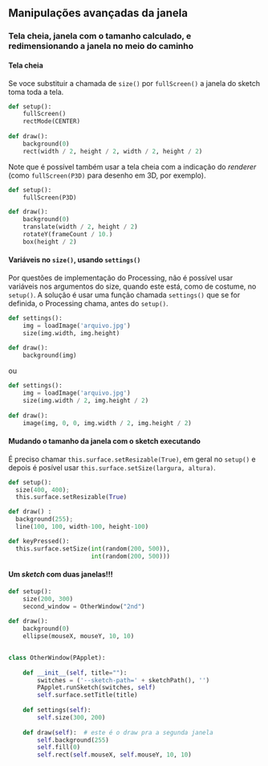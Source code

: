 ## Manipulações avançadas da janela

### Tela cheia, janela com o tamanho calculado, e redimensionando a janela no meio do caminho

#### Tela cheia

Se voce substituir a chamada de `size()` por `fullScreen()` a janela do sketch toma toda a tela. 

```python
def setup():
    fullScreen()
    rectMode(CENTER)
    
def draw():
    background(0)
    rect(width / 2, height / 2, width / 2, height / 2) 
```

Note que é possível também usar a tela cheia com a indicação do *renderer* (como `fullScreen(P3D)` para desenho em 3D, por exemplo).

```python
def setup():
    fullScreen(P3D)

def draw():
    background(0)
    translate(width / 2, height / 2)
    rotateY(frameCount / 10.)
    box(height / 2)
```

#### Variáveis no `size()`, usando `settings()`

Por questões de implementação do Processing, não é possível usar variáveis nos argumentos do size, quando este está, como de costume, no `setup()`. A solução é usar uma função chamada `settings()` que se for definida, o Processing chama, antes do `setup()`.

```python
def settings():
    img = loadImage('arquivo.jpg')
    size(img.width, img.height)
 
def draw():
    background(img) 
```
ou 

```python
def settings():
    img = loadImage('arquivo.jpg')
    size(img.width / 2, img.height / 2)
 
def draw():
    image(img, 0, 0, img.width / 2, img.height / 2) 
```


#### Mudando o tamanho da janela com o sketch executando

É preciso chamar `this.surface.setResizable(True)`, em geral no `setup()` e depois é posível usar `this.surface.setSize(largura, altura)`.

```python
def setup():
  size(400, 400);
  this.surface.setResizable(True)

def draw() :
  background(255);
  line(100, 100, width-100, height-100)

def keyPressed():
  this.surface.setSize(int(random(200, 500)),
                       int(random(200, 500)))
```

#### Um *sketch* com duas janelas!!!

```python
def setup():
    size(200, 300)
    second_window = OtherWindow("2nd")  
    
def draw():
    background(0)
    ellipse(mouseX, mouseY, 10, 10)


class OtherWindow(PApplet):  
        
    def __init__(self, title=""):
        switches = ('--sketch-path=' + sketchPath(), '')
        PApplet.runSketch(switches, self)  
        self.surface.setTitle(title)
        
    def settings(self):
        self.size(300, 200)
        
    def draw(self):  # este é o draw pra a segunda janela
        self.background(255)
        self.fill(0)
        self.rect(self.mouseX, self.mouseY, 10, 10)
```

